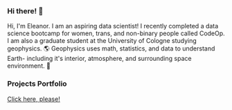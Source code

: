 ### Hi there! 👋

Hi, I'm Eleanor. I am an aspiring data scientist! I recently completed a data science bootcamp for women, trans, and non-binary people called CodeOp. 
I am also a graduate student at the University of Cologne studying geophysics. 🌎 Geophysics uses math, statistics, and data to understand Earth- including it's interior, atmosphere, and surrounding space environment. 🌌 

<!--
**eleanoralvarez/eleanoralvarez** is a ✨ _special_ ✨ repository because its `README.md` (this file) appears on your GitHub profile.

Here are some ideas to get you started:

- 🔭 I’m currently working on ...
- 🌱 I’m currently learning ...
- 👯 I’m looking to collaborate on ...
- 🤔 I’m looking for help with ...
- 💬 Ask me about ...
- 📫 How to reach me: ...
- 😄 Pronouns: ...
- ⚡ Fun fact: ...
-->


### Projects Portfolio
[Click here, please!](https://github.com/eleanoralvarez/portfolio.git)

